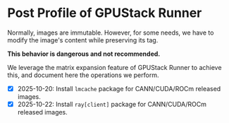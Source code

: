 # Post Profile of GPUStack Runner

Normally, images are immutable.
However, for some needs, we have to modify the image's content while preserving its tag.

**This behavior is dangerous and not recommended.**

We leverage the matrix expansion feature of GPUStack Runner to achieve this, and document here the operations we perform.

- [x] 2025-10-20: Install `lmcache` package for CANN/CUDA/ROCm released images.
- [x] 2025-10-22: Install `ray[client]` package for CANN/CUDA/ROCm released images.
